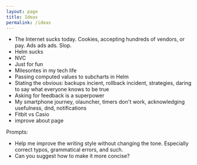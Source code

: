 ```yaml
---
layout: page
title: Ideas
permalink: /ideas
---
```


* The Internet sucks today. Cookies, accepting hundreds of vendors, or pay. Ads ads ads. Slop.
* Helm sucks
* NVC
* Just for fun
* Milesontes in my tech life
* Passing computed values to subcharts in Helm
* Stating the obvious: backups incient, rollback incident, strategies, daring to say what everyone knows to be true
* Asking for feedback is a superpower
* My smartphone journey, olauncher, timers don't work, acknowledging usefulness, dnd, notifications
* Fitbit vs Casio
* improve about page


Prompts:
* Help me improve the writing style without changing the tone. Especially correct typos, grammatical errors, and such.
* Can you suggest how to make it more concise?

